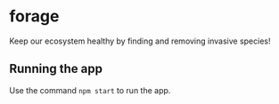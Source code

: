# forage

Keep our ecosystem healthy by finding and removing invasive species!

## Running the app
Use the command `npm start` to run the app.